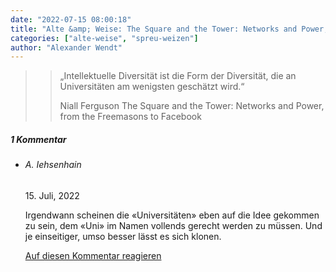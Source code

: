 ```yaml
---
date: "2022-07-15 08:00:18"
title: "Alte &amp; Weise: The Square and the Tower: Networks and Power, from the Freemasons to Facebook"
categories: ["alte-weise", "spreu-weizen"]
author: "Alexander Wendt"
---
```


>> „Intellektuelle Diversität ist die Form der Diversität,
>> die an Universitäten am wenigsten geschätzt wird.“
>> 
>> Niall Ferguson
>> The Square and the Tower: Networks and Power, from the Freemasons to Facebook

<!--more-->
<h5 class="comments-h">
1 Kommentar </h5>
<ul class="commentlist">
<li class="comment even thread-even depth-1 clearfix" id="li-comment-118426">
<h6 class="author">A. Iehsenhain</h6> <span class="date">15. Juli, 2022</span>



Irgendwann scheinen die «Universitäten» eben auf die Idee gekommen zu sein, dem «Uni» im Namen vollends gerecht werden zu müssen. Und je einseitiger, umso besser lässt es sich klonen.

<a rel="nofollow" class="comment-reply-link" href="#comment-118426" data-commentid="118426" data-postid="15802" data-belowelement="comment-118426" data-respondelement="respond" data-replyto="Antworte auf A. Iehsenhain" aria-label="Antworte auf A. Iehsenhain">Auf diesen Kommentar reagieren</a> 


</li>
</ul>
